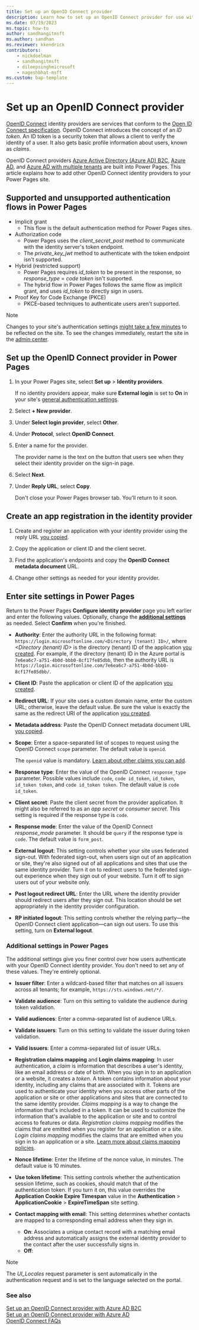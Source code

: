 ```yaml
---
title: Set up an OpenID Connect provider
description: Learn how to set up an OpenID Connect provider for use with sites you create with Microsoft Power Pages.
ms.date: 07/19/2023
ms.topic: how-to
author: sandhangitmsft
ms.author: sandhan
ms.reviewer: kkendrick
contributors:
    - nickdoelman
    - sandhangitmsft
    - dileepsinghmicrosoft
    - nageshbhat-msft
ms.custom: bap-template
---
```


# Set up an OpenID Connect provider

[OpenID Connect](https://openid.net/connect/) identity providers are services that conform to the [Open ID Connect specification](https://openid.net/specs/openid-connect-core-1_0.html). OpenID Connect introduces the concept of an *ID token*. An ID token is a security token that allows a client to verify the identity of a user. It also gets basic profile information about users, known as *claims*.

OpenID Connect providers [Azure Active Directory (Azure AD) B2C](azure-ad-b2c-provider.md), [Azure AD](openid-settings.md), and [Azure AD with multiple tenants](openid-settings.md#allow-multitenant-azure-ad-authentication) are built into Power Pages. This article explains how to add other OpenID Connect identity providers to your Power Pages site.

## Supported and unsupported authentication flows in Power Pages

- Implicit grant
  - This flow is the default authentication method for Power Pages sites.
- Authorization code
  - Power Pages uses the *client_secret_post* method to communicate with the identity server's token endpoint.
  - The *private_key_jwt* method to authenticate with the token endpoint isn't supported.
- Hybrid (restricted support)
  - Power Pages requires *id_token* to be present in the response, so *response_type* = *code token* isn't supported.
  - The hybrid flow in Power Pages follows the same flow as implicit grant, and uses *id_token* to directly sign in users.
- Proof Key for Code Exchange (PKCE)
  - PKCE&ndash;based techniques to authenticate users aren't supported.

> [!NOTE]
> Changes to your site's authentication settings [might take a few minutes](/power-apps/maker/portals/admin/clear-server-side-cache#caching-changes-for-portals-with-version-926x-or-later) to be reflected on the site. To see the changes immediately, restart the site in the [admin center](../../admin/admin-overview.md).

## Set up the OpenID Connect provider in Power Pages

1. In your Power Pages site, select **Set up** > **Identity providers**.

    If no identity providers appear, make sure **External login** is set to **On** in your site's [general authentication settings](configure-site.md#select-general-authentication-settings).

1. Select **+ New provider**.

1. Under **Select login provider**, select **Other**.

1. Under **Protocol**, select **OpenID Connect**.

1. Enter a name for the provider.

    The provider name is the text on the button that users see when they select their identity provider on the sign-in page.

1. Select **Next**.

1. Under **Reply URL**, select **Copy**.

    Don't close your Power Pages browser tab. You'll return to it soon.

## Create an app registration in the identity provider

1. Create and register an application with your identity provider using the reply URL [you copied](#set-up-the-openid-connect-provider-in-power-pages).

1. Copy the application or client ID and the client secret.

1. Find the application's endpoints and copy the **OpenID Connect metadata document** URL.

1. Change other settings as needed for your identity provider.

## Enter site settings in Power Pages

Return to the Power Pages **Configure identity provider** page you left earlier and enter the following values. Optionally, change the [**additional settings**](#additional-settings-in-power-pages) as needed. Select **Confirm** when you're finished.

- **Authority**: Enter the authority URL in the following format: `https://login.microsoftonline.com/<Directory (tenant) ID>/`, where *<Directory (tenant) ID>* is the directory (tenant) ID of the application [you created](#create-an-app-registration-in-the-identity-provider). For example, if the directory (tenant) ID in the Azure portal is `7e6ea6c7-a751-4b0d-bbb0-8cf17fe85dbb`, then the authority URL is `https://login.microsoftonline.com/7e6ea6c7-a751-4b0d-bbb0-8cf17fe85dbb/​`.

- **Client ID​**: Paste the application or client ID of the application [you created](#create-an-app-registration-in-the-identity-provider).

- **Redirect URL**: If your site uses a custom domain name, enter the custom URL; otherwise, leave the default value. Be sure the value is exactly the same as the redirect URI of the application [you created](#create-an-app-registration-in-the-identity-provider).

- **Metadata address**: Paste the OpenID Connect metadata document URL [you copied](#create-an-app-registration-in-the-identity-provider).

- **Scope**: Enter a space-separated list of scopes to request using the OpenID Connect `scope` parameter. The default value is `openid`.

    The `openid` value is mandatory. [Learn about other claims you can add](openid-settings.md#set-up-additional-claims).

- **Response type**: Enter the value of the OpenID Connect `response_type` parameter. Possible values include `code`, `code id_token`, `id_token`, `id_token token`, and `code id_token token`. The default value is `code id_token`.

- **Client secret**: Paste the client secret from the provider application. It might also be referred to as an *app secret* or *consumer secret*. This setting is required if the response type is `code`.

- **Response mode**: Enter the value of the OpenID Connect *response_mode* parameter. It should be `query` if the response type is `code`. The default value is `form_post`.

- **External logout**: This setting controls whether your site uses federated sign-out. With federated sign-out, when users sign out of an application or site, they're also signed out of all applications and sites that use the same identity provider. Turn it on to redirect users to the federated sign-out experience when they sign out of your website. Turn it off to sign users out of your website only.

- **Post logout redirect URL**: Enter the URL where the identity provider should redirect users after they sign out. This location should be set appropriately in the identity provider configuration.

- **RP initiated logout**: This setting controls whether the relying party&mdash;the OpenID Connect client application&mdash;can sign out users. To use this setting, turn on **External logout**.

### Additional settings in Power Pages

The additional settings give you finer control over how users authenticate with your OpenID Connect identity provider. You don't need to set any of these values. They're entirely optional.

- **Issuer filter**: Enter a wildcard-based filter that matches on all issuers across all tenants; for example, `https://sts.windows.net/*/`.

- **Validate audience**: Turn on this setting to validate the audience during token validation.

- **Valid audiences**: Enter a comma-separated list of audience URLs.

- **Validate issuers**: Turn on this setting to validate the issuer during token validation.

- **Valid issuers**: Enter a comma-separated list of issuer URLs.

- **Registration claims mapping​** and **Login claims mapping**: In user authentication, a *claim* is information that describes a user's identity, like an email address or date of birth. When you sign in to an application or a website, it creates a *token*. A token contains information about your identity, including any claims that are associated with it. Tokens are used to authenticate your identity when you access other parts of the application or site or other applications and sites that are connected to the same identity provider. *Claims mapping* is a way to change the information that's included in a token. It can be used to customize the information that's available to the application or site and to control access to features or data. *Registration claims mapping* modifies the claims that are emitted when you register for an application or a site. *Login claims mapping* modifies the claims that are emitted when you sign in to an application or a site. [Learn more about claims mapping policies](/azure/active-directory/develop/reference-claims-mapping-policy-type).

- **Nonce lifetime**: Enter the lifetime of the nonce value, in minutes. The default value is 10 minutes.<!-- EDITOR'S NOTE: In the UI, the example is "HH:MM:SS" not minutes. Can you please submit a ticket to the engineering team to fix this? -->

- **Use token lifetime**: This setting controls whether the authentication session lifetime, such as cookies, should match that of the authentication token. If you turn it on, this value overrides the **Application Cookie Expire Timespan** value in the **Authentication** > **ApplicationCookie** > **ExpireTimeSpan** site setting.

- **Contact mapping with email**: This setting determines whether contacts are mapped to a corresponding email address when they sign in.

  - **On**: Associates a unique contact record with a matching email address and automatically assigns the external identity provider to the contact after the user successfully signs in.
  - **Off**: <!-- EDITOR'S NOTE: I couldn't find an explanation for this setting that's any clearer than what's here. What happens if this setting is left off? And what does it mean when it's turned on? -->

> [!Note]
> The *UI_Locales* request parameter is sent automatically in the authentication request and is set to the language selected on the portal.

### See also

[Set up an OpenID Connect provider with Azure AD B2C](azure-ad-b2c-provider.md)  
[Set up an OpenID Connect provider with Azure AD](openid-settings.md)  
[OpenID Connect FAQs](openid-faqs.md)
